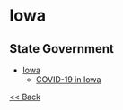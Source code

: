 # Iowa

## State Government

* [Iowa](https://www.iowa.gov/)
  * [COVID-19 in Iowa](https://coronavirus.iowa.gov/)

[<< Back](README.md)
